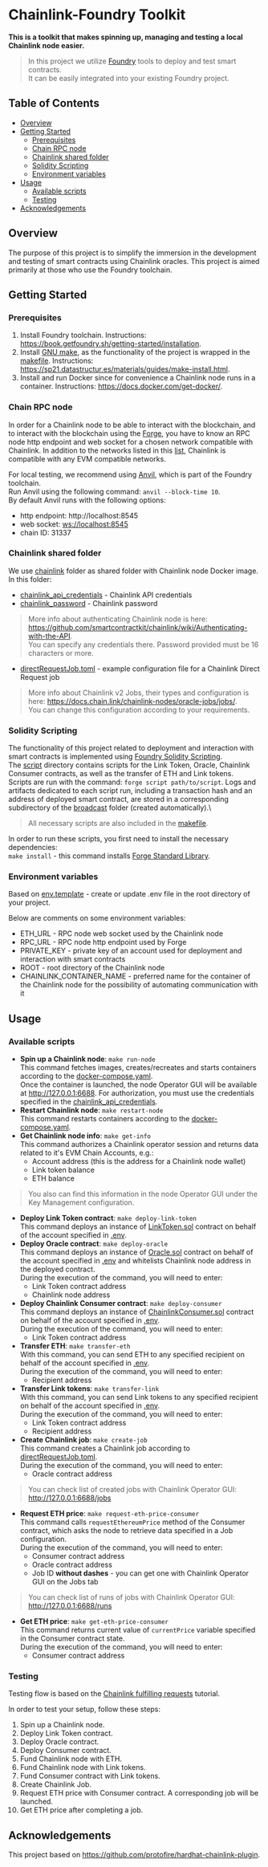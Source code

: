 # Chainlink-Foundry Toolkit

**This is a toolkit that makes spinning up, managing and testing a local Chainlink node easier.**  
> In this project we utilize [Foundry](https://book.getfoundry.sh) tools to deploy and test smart contracts.  
> It can be easily integrated into your existing Foundry project.

## Table of Contents<!-- TOC -->
* [Overview](#overview)
* [Getting Started](#getting-started)
  * [Prerequisites](#prerequisites)
  * [Chain RPC node](#chain-rpc-node)
  * [Chainlink shared folder](#chainlink-shared-folder)
  * [Solidity Scripting](#solidity-scripting)
  * [Environment variables](#environment-variables)
* [Usage](#usage)
  * [Available scripts](#available-scripts)
  * [Testing](#testing)
* [Acknowledgements](#acknowledgements)
<!-- TOC -->

## Overview
The purpose of this project is to simplify the immersion in the development and testing of smart contracts using Chainlink oracles. This project is aimed primarily at those who use the Foundry toolchain.

## Getting Started
### Prerequisites
1. Install Foundry toolchain. Instructions: https://book.getfoundry.sh/getting-started/installation.
2. Install [GNU make](https://www.gnu.org/software/make/), as the functionality of the project is wrapped in the [makefile](makefile). Instructions: https://sp21.datastructur.es/materials/guides/make-install.html.
3. Install and run Docker since for convenience a Chainlink node runs in a container. Instructions: https://docs.docker.com/get-docker/.

### Chain RPC node
In order for a Chainlink node to be able to interact with the blockchain, and to interact with the blockchain using the [Forge](https://book.getfoundry.sh/forge/), you have to know an RPC node http endpoint and web socket for a chosen network compatible with Chainlink.
In addition to the networks listed in this [list](https://docs.chain.link/chainlink-automation/supported-networks/), Chainlink is compatible with any EVM compatible networks.

For local testing, we recommend using [Anvil](https://book.getfoundry.sh/anvil/), which is part of the Foundry toolchain.\
Run Anvil using the following command: `anvil --block-time 10`.\
By default Anvil runs with the following options:
- http endpoint: http://localhost:8545
- web socket: [ws://localhost:8545](ws://localhost:8545)
- chain ID: 31337

### Chainlink shared folder
We use [chainlink](chainlink) folder as shared folder with Chainlink node Docker image. In this folder:
- [chainlink_api_credentials](chainlink%2Fchainlink_api_credentials) - Chainlink API credentials
- [chainlink_password](chainlink%2Fchainlink_password) - Chainlink password
> More info about authenticating Chainlink node is here: https://github.com/smartcontractkit/chainlink/wiki/Authenticating-with-the-API. \
> You can specify any credentials there. Password provided must be 16 characters or more.
- [directRequestJob.toml](chainlink%2FdirectRequestJob.toml) - example configuration file for a Chainlink Direct Request job  
> More info about Chainlink v2 Jobs, their types and configuration is here: https://docs.chain.link/chainlink-nodes/oracle-jobs/jobs/. \
> You can change this configuration according to your requirements.

### Solidity Scripting
The functionality of this project related to deployment and interaction with smart contracts is implemented using [Foundry Solidity Scripting](https://book.getfoundry.sh/tutorials/solidity-scripting?highlight=script#solidity-scripting).\
The [script](script) directory contains scripts for the Link Token, Oracle, Chainlink Consumer contracts, as well as the transfer of ETH and Link tokens.\
Scripts are run with the command: `forge script path/to/script`. Logs and artifacts dedicated to each script run, including a transaction hash and an address of deployed smart contract, are stored in a corresponding subdirectory of the [broadcast](broadcast) folder (created automatically).\
> All necessary scripts are also included in the [makefile](makefile).

In order to run these scripts, you first need to install the necessary dependencies:\
`make install` - this command installs [Forge Standard Library](https://github.com/foundry-rs/forge-std).

### Environment variables
Based on [env.template](env.template) - create or update .env file in the root directory of your project.

Below are comments on some environment variables:
- ETH_URL - RPC node web socket used by the Chainlink node
- RPC_URL - RPC node http endpoint used by Forge
- PRIVATE_KEY - private key of an account used for deployment and interaction with smart contracts
- ROOT - root directory of the Chainlink node
- CHAINLINK_CONTAINER_NAME - preferred name for the container of the Chainlink node for the possibility of automating communication with it

## Usage
### Available scripts
- **Spin up a Chainlink node**: `make run-node`  
This command fetches images, creates/recreates and starts containers according to the [docker-compose.yaml](docker-compose.yaml).  
Once the container is launched, the node Operator GUI will be available at http://127.0.0.1:6688. For authorization, you must use the credentials specified in the [chainlink_api_credentials](chainlink%2Fchainlink_api_credentials).
- **Restart Chainlink node**: `make restart-node`  
This command restarts containers according to the [docker-compose.yaml](docker-compose.yaml).
- **Get Chainlink node info**: `make get-info`  
  This command authorizes a Chainlink operator session and returns data related to it's EVM Chain Accounts, e.g.:
  - Account address (this is the address for a Chainlink node wallet)
  - Link token balance
  - ETH balance  
>You also can find this information in the node Operator GUI under the Key Management configuration.
- **Deploy Link Token contract**: `make deploy-link-token`  
This command deploys an instance of [LinkToken.sol](src%2FLinkToken.sol) contract on behalf of the account specified in [.env](.env).
- **Deploy Oracle contract**: `make deploy-oracle`  
This command deploys an instance of [Oracle.sol](src%2FOracle.sol) contract on behalf of the account specified in [.env](.env) and whitelists Chainlink node address in the deployed contract.  
During the execution of the command, you will need to enter:
  - Link Token contract address
  - Chainlink node address
- **Deploy Chainlink Consumer contract**: `make deploy-consumer`  
This command deploys an instance of [ChainlinkConsumer.sol](src%2FChainlinkConsumer.sol) contract on behalf of the account specified in [.env](.env).  
During the execution of the command, you will need to enter:
  - Link Token contract address
- **Transfer ETH**: `make transfer-eth`  
With this command, you can send ETH to any specified recipient on behalf of the account specified in [.env](.env).  
During the execution of the command, you will need to enter:
  - Recipient address
- **Transfer Link tokens**: `make transfer-link`  
With this command, you can send Link tokens to any specified recipient on behalf of the account specified in [.env](.env).  
During the execution of the command, you will need to enter:
  - Link Token contract address
  - Recipient address
- **Create Chainlink job**: `make create-job`  
This command creates a Chainlink job according to [directRequestJob.toml](chainlink%2FdirectRequestJob.toml).  
During the execution of the command, you will need to enter:
  - Oracle contract address  
> You can check list of created jobs with Chainlink Operator GUI: http://127.0.0.1:6688/jobs
- **Request ETH price**: `make request-eth-price-consumer`  
This command calls `requestEthereumPrice` method of the Consumer contract, which asks the node to retrieve data specified in a Job configuration.  
During the execution of the command, you will need to enter:
  - Consumer contract address
  - Oracle contract address
  - Job ID **without dashes** - you can get one with Chainlink Operator GUI on the Jobs tab
> You can check list of runs of jobs with Chainlink Operator GUI: http://127.0.0.1:6688/runs
- **Get ETH price**: `make get-eth-price-consumer`  
This command returns current value of `currentPrice` variable specified in the Consumer contract state.  
During the execution of the command, you will need to enter:
  - Consumer contract address

### Testing
Testing flow is based on the [Chainlink fulfilling requests](https://docs.chain.link/chainlink-nodes/v1/fulfilling-requests) tutorial. 

In order to test your setup, follow these steps:
1. Spin up a Chainlink node.
2. Deploy Link Token contract.
3. Deploy Oracle contract.
4. Deploy Consumer contract.
5. Fund Chainlink node with ETH.
6. Fund Chainlink node with Link tokens.
7. Fund Consumer contract with Link tokens.
8. Create Chainlink Job.
9. Request ETH price with Consumer contract. A corresponding job will be launched.
10. Get ETH price after completing a job.

## Acknowledgements
This project based on https://github.com/protofire/hardhat-chainlink-plugin. 
